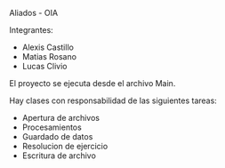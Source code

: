Aliados - OIA

Integrantes:
- Alexis Castillo
- Matias Rosano
- Lucas Clivio

El proyecto se ejecuta desde el archivo Main.

Hay clases con responsabilidad de las siguientes tareas:
- Apertura de archivos
- Procesamientos
- Guardado de datos
- Resolucion de ejercicio
- Escritura de archivo

